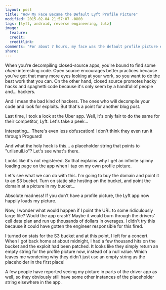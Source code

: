 ```yaml
---
layout: post
title: "How My Face Became the Default Lyft Profile Picture"
modified: 2015-02-04 21:57:07 -0800
tags: [lyft, android, reverse engineering, lulz]
image:
  feature: 
  credit: 
  creditlink: 
comments: "For about 7 hours, my face was the default profile picture on Lyft's mobile app"
share:
---
```


When you're decompiling closed-source apps, you're bound to find some *ahem* interesting code. Open source encourages better practices because you've got that many more eyes looking at your work, so you want to do the best work that you can. On the other hand, closed source promotes hacky hacks and spaghetti code because it's only seem by a handful of people and... hackers.

And I mean the bad kind of hackers. The ones who will decompile your code and look for exploits. But that's a point for another blog post.

Last time, I took a look at the Uber app. Well, it's only fair to do the same for their competitor, Lyft. Let's take a peek...

Interesting... There's even less obfuscation! I don't think they even run it through Proguard!

And what the holy heck is this... a placeholder string that points to "urlisnull.io"? Let's see what's there.

Looks like it's not registered. So that explains why I get an infinite spinny loading page on the app when I tap on my own profile picture.

Let's see what we can do with this. I'm going to buy the domain and point it to an S3 bucket. Turn on static site hosting on the bucket, and point the domain at a picture in my bucket...

Absolute madness! If you don't have a profile picture, the Lyft app now happily loads my picture.

Now, I wonder what would happen if I point the URL to some ridiculously large file? Would the app crash? Maybe it would burn through the drivers' cell data plan and run up thousands of dollars in overages. I didn't try this because it could have gotten the engineer responsible for this fired.

I turned on stats for the S3 bucket and at this point, I left for a concert. When I got back home at about midnight, I had a few thousand hits on the bucket and the exploit had been patched. It looks like they simply return an empty string for the profile picture now, instead of a null value. Which leaves me wondering why they didn't just use an empty string as the placeholder in the first place!

A few people have reported seeing my picture in parts of the driver app as well, so they obviously still have some other instances of the placeholder string elsewhere in the app.

